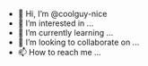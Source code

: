 - 👋 Hi, I’m @coolguy-nice
- 👀 I’m interested in ...
- 🌱 I’m currently learning ...
- 💞️ I’m looking to collaborate on ...
- 📫 How to reach me ...

<!---
coolguy-nice/coolguy-nice is a ✨ special ✨ repository because its `README.md` (this file) appears on your GitHub profile.
You can click the Preview link to take a look at your changes.
--->
